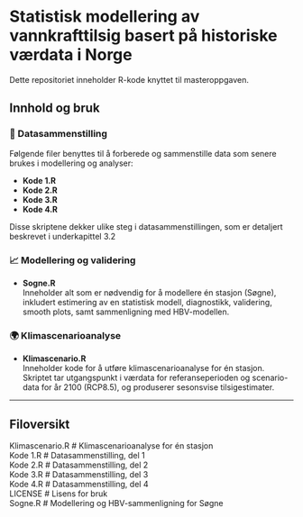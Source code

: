 # Statistisk modellering av vannkrafttilsig basert på historiske værdata i Norge

Dette repositoriet inneholder R-kode knyttet til masteroppgaven.

## Innhold og bruk

### 📁 Datasammenstilling
Følgende filer benyttes til å forberede og sammenstille data som senere brukes i modellering og analyser:

- **Kode 1.R**  
- **Kode 2.R**  
- **Kode 3.R**  
- **Kode 4.R**  

Disse skriptene dekker ulike steg i datasammenstillingen, som er detaljert beskrevet i underkapittel 3.2

### 📈 Modellering og validering
- **Sogne.R**  
  Inneholder alt som er nødvendig for å modellere én stasjon (Søgne), inkludert estimering av en statistisk modell, diagnostikk, validering, smooth plots, samt sammenligning med HBV-modellen.

### 🌍 Klimascenarioanalyse
- **Klimascenario.R**  
  Inneholder kode for å utføre klimascenarioanalyse for én stasjon. Skriptet tar utgangspunkt i værdata for referanseperioden og scenario-data for år 2100 (RCP8.5), og produserer sesonsvise tilsigestimater.

---

## Filoversikt


Klimascenario.R         # Klimascenarioanalyse for én stasjon  
Kode 1.R                # Datasammenstilling, del 1  
Kode 2.R                # Datasammenstilling, del 2  
Kode 3.R                # Datasammenstilling, del 3  
Kode 4.R                # Datasammenstilling, del 4  
LICENSE                 # Lisens for bruk  
Sogne.R                 # Modellering og HBV-sammenligning for Søgne  
